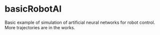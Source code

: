# basicRobotAI

Basic example of simulation of artificial neural networks for robot control. More trajectories are in the works.
